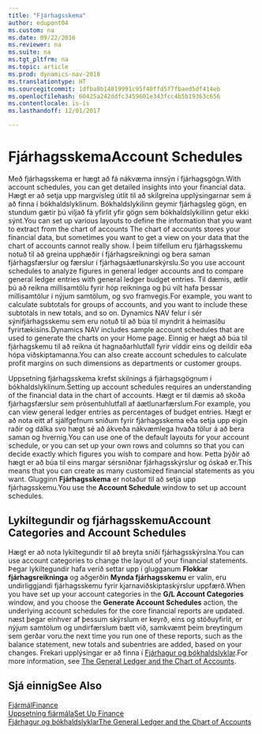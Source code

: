 ```yaml
---
title: "Fjárhagsskema"
author: edupont04
ms.custom: na
ms.date: 09/22/2016
ms.reviewer: na
ms.suite: na
ms.tgt_pltfrm: na
ms.topic: article
ms.prod: dynamics-nav-2018
ms.translationtype: HT
ms.sourcegitcommit: 1dfba8b14019991c95f40ffd5f7fbaed5df414eb
ms.openlocfilehash: 60425a242ddfc3459601e343fcc4b5b19363c656
ms.contentlocale: is-is
ms.lasthandoff: 12/01/2017

---
```


# <a name="account-schedules"></a><span data-ttu-id="c14db-102">Fjárhagsskema</span><span class="sxs-lookup"><span data-stu-id="c14db-102">Account Schedules</span></span>
<span data-ttu-id="c14db-103">Með fjárhagsskema er hægt að fá nákvæma innsýn í fjárhagsgögn.</span><span class="sxs-lookup"><span data-stu-id="c14db-103">With account schedules, you can get detailed insights into your financial data.</span></span> <span data-ttu-id="c14db-104">Hægt er að setja upp margvísleg útlit til að skilgreina upplýsingarnar sem á að finna í bókhaldslyklinum. Bókhaldslykilinn geymir fjárhagsleg gögn, en stundum gætir þú viljað fá yfirlit yfir gögn sem bókhaldslykillinn getur ekki sýnt.</span><span class="sxs-lookup"><span data-stu-id="c14db-104">You can set up various layouts to define the information that you want to extract from the chart of accounts The chart of accounts stores your financial data, but sometimes you want to get a view on your data that the chart of accounts cannot really show.</span></span> <span data-ttu-id="c14db-105">Í þeim tilfellum eru fjárhagsskemu notuð til að greina upphæðir í fjárhagsreikningi og bera saman fjárhagsfærslur og færslur í fjárhagsáætlunarskýrslu.</span><span class="sxs-lookup"><span data-stu-id="c14db-105">So you use account schedules to analyze figures in general ledger accounts and to compare general ledger entries with general ledger budget entries.</span></span>
<span data-ttu-id="c14db-106">Til dæmis, ætlir þú að reikna millisamtölu fyrir hóp reikninga og þú vilt hafa þessar millisamtölur í nýjum samtölum, og svo framvegis.</span><span class="sxs-lookup"><span data-stu-id="c14db-106">For example, you want to calculate subtotals for groups of accounts, and you want to include these subtotals in new totals, and so on.</span></span>
<span data-ttu-id="c14db-107">Dynamics NAV felur í sér sýnifjárhagsskemu sem eru notuð til að búa til myndrit á heimasíðu fyrirtækisins.</span><span class="sxs-lookup"><span data-stu-id="c14db-107">Dynamics NAV includes sample account schedules that are used to generate the charts on your Home page.</span></span> <span data-ttu-id="c14db-108">Einnig er hægt að búa til fjárhagskemu til að reikna út hagnaðarhlutfall fyrir víddir eins og deildir eða hópa viðskiptamanna.</span><span class="sxs-lookup"><span data-stu-id="c14db-108">You can also create account schedules to calculate profit margins on such dimensions as departments or customer groups.</span></span>  

<span data-ttu-id="c14db-109">Uppsetning fjárhagsskema krefst skilnings á fjárhagsgögnum í bókhaldslyklinum.</span><span class="sxs-lookup"><span data-stu-id="c14db-109">Setting up account schedules requires an understanding of the financial data in the chart of accounts.</span></span>
<span data-ttu-id="c14db-110">Hægt er til dæmis að skoða fjárhagsfærslur sem prósentuhlutfall af áætlunarfærslum.</span><span class="sxs-lookup"><span data-stu-id="c14db-110">For example, you can view general ledger entries as percentages of budget entries.</span></span>
<span data-ttu-id="c14db-111">Hægt er að nota eitt af sjálfgefnum sniðum fyrir fjárhagsskema eða setja upp eigin raðir og dálka svo hægt sé að ákveða nákvæmlega hvaða tölur á að bera saman og hvernig.</span><span class="sxs-lookup"><span data-stu-id="c14db-111">You can use one of the default layouts for your account schedule, or you can set up your own rows and columns so that you can decide exactly which figures you wish to compare and how.</span></span>
<span data-ttu-id="c14db-112">Þetta þýðir að hægt er að búa til eins margar sérsniðnar fjárhagsskýrslur og óskað er.</span><span class="sxs-lookup"><span data-stu-id="c14db-112">This means that you can create as many customized financial statements as you want.</span></span> <span data-ttu-id="c14db-113">Glugginn **Fjárhagsskema** er notaður til að setja upp fjárhagsskemu.</span><span class="sxs-lookup"><span data-stu-id="c14db-113">You use the **Account Schedule** window to set up account schedules.</span></span>  

## <a name="account-categories-and-account-schedules"></a><span data-ttu-id="c14db-114">Lykiltegundir og fjárhagsskemu</span><span class="sxs-lookup"><span data-stu-id="c14db-114">Account Categories and Account Schedules</span></span>
<span data-ttu-id="c14db-115">Hægt er að nota lykiltegundir til að breyta sniði fjárhagsskýrslna.</span><span class="sxs-lookup"><span data-stu-id="c14db-115">You can use account categories to change the layout of your financial statements.</span></span> <span data-ttu-id="c14db-116">Þegar lykiltegundir hafa verið settar upp í glugganum **Flokkar fjárhagsreikninga** og aðgerðin **Mynda fjárhagsskemu** er valin, eru undirliggjandi fjárhagsskemu fyrir kjarnaviðskiptaskýrslur uppfærð.</span><span class="sxs-lookup"><span data-stu-id="c14db-116">When you have set up your account categories in the **G/L Account Categories** window, and you choose the **Generate Account Schedules** action, the underlying account schedules for the core financial reports are updated.</span></span> <span data-ttu-id="c14db-117">næst þegar einhver af þessum skýrslum er keyrð, eins og stöðuyfirlit, er nýjum samtölum og undirfærslum bætt við, samkvæmt þeim breytingum sem gerðar voru.</span><span class="sxs-lookup"><span data-stu-id="c14db-117">the next time you run one of these reports, such as the balance statement, new totals and subentries are added, based on your changes.</span></span> <span data-ttu-id="c14db-118">Frekari upplýsingar er að finna í [Fjárhagur og bókhaldslyklar](finance-general-ledger.md).</span><span class="sxs-lookup"><span data-stu-id="c14db-118">For more information, see [The General Ledger and the Chart of Accounts](finance-general-ledger.md).</span></span>    
## <a name="see-also"></a><span data-ttu-id="c14db-119">Sjá einnig</span><span class="sxs-lookup"><span data-stu-id="c14db-119">See Also</span></span>
[<span data-ttu-id="c14db-120">Fjármál</span><span class="sxs-lookup"><span data-stu-id="c14db-120">Finance</span></span>](finance.md)  
[<span data-ttu-id="c14db-121">Uppsetning fjármála</span><span class="sxs-lookup"><span data-stu-id="c14db-121">Set Up Finance</span></span>](finance-setup-finance.md)  
[<span data-ttu-id="c14db-122">Fjárhagur og bókhaldslyklar</span><span class="sxs-lookup"><span data-stu-id="c14db-122">The General Ledger and the Chart of Accounts</span></span>](finance-general-ledger.md)  

